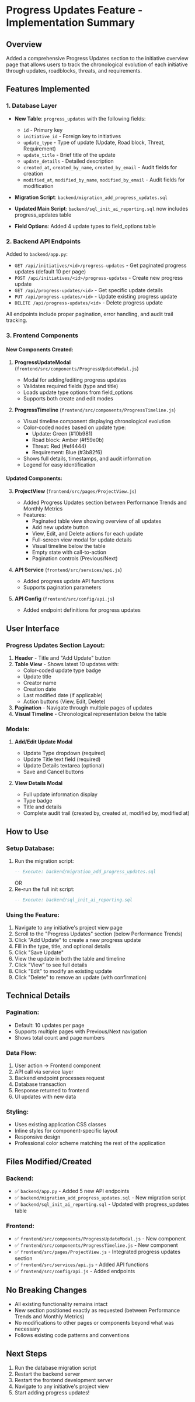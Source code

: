# Progress Updates Feature - Implementation Summary

## Overview
Added a comprehensive Progress Updates section to the initiative overview page that allows users to track the chronological evolution of each initiative through updates, roadblocks, threats, and requirements.

## Features Implemented

### 1. Database Layer
- **New Table**: `progress_updates` with the following fields:
  - `id` - Primary key
  - `initiative_id` - Foreign key to initiatives
  - `update_type` - Type of update (Update, Road block, Threat, Requirement)
  - `update_title` - Brief title of the update
  - `update_details` - Detailed description
  - `created_at`, `created_by_name`, `created_by_email` - Audit fields for creation
  - `modified_at`, `modified_by_name`, `modified_by_email` - Audit fields for modification

- **Migration Script**: `backend/migration_add_progress_updates.sql`
- **Updated Main Script**: `backend/sql_init_ai_reporting.sql` now includes progress_updates table
- **Field Options**: Added 4 update types to field_options table

### 2. Backend API Endpoints
Added to `backend/app.py`:

- `GET /api/initiatives/<id>/progress-updates` - Get paginated progress updates (default 10 per page)
- `POST /api/initiatives/<id>/progress-updates` - Create new progress update
- `GET /api/progress-updates/<id>` - Get specific update details
- `PUT /api/progress-updates/<id>` - Update existing progress update
- `DELETE /api/progress-updates/<id>` - Delete progress update

All endpoints include proper pagination, error handling, and audit trail tracking.

### 3. Frontend Components

#### New Components Created:

1. **ProgressUpdateModal** (`frontend/src/components/ProgressUpdateModal.js`)
   - Modal for adding/editing progress updates
   - Validates required fields (type and title)
   - Loads update type options from field_options
   - Supports both create and edit modes

2. **ProgressTimeline** (`frontend/src/components/ProgressTimeline.js`)
   - Visual timeline component displaying chronological evolution
   - Color-coded nodes based on update type:
     - Update: Green (#10b981)
     - Road block: Amber (#f59e0b)
     - Threat: Red (#ef4444)
     - Requirement: Blue (#3b82f6)
   - Shows full details, timestamps, and audit information
   - Legend for easy identification

#### Updated Components:

3. **ProjectView** (`frontend/src/pages/ProjectView.js`)
   - Added Progress Updates section between Performance Trends and Monthly Metrics
   - Features:
     - Paginated table view showing overview of all updates
     - Add new update button
     - View, Edit, and Delete actions for each update
     - Full-screen view modal for update details
     - Visual timeline below the table
     - Empty state with call-to-action
     - Pagination controls (Previous/Next)

4. **API Service** (`frontend/src/services/api.js`)
   - Added progress update API functions
   - Supports pagination parameters

5. **API Config** (`frontend/src/config/api.js`)
   - Added endpoint definitions for progress updates

## User Interface

### Progress Updates Section Layout:
1. **Header** - Title and "Add Update" button
2. **Table View** - Shows latest 10 updates with:
   - Color-coded update type badge
   - Update title
   - Creator name
   - Creation date
   - Last modified date (if applicable)
   - Action buttons (View, Edit, Delete)
3. **Pagination** - Navigate through multiple pages of updates
4. **Visual Timeline** - Chronological representation below the table

### Modals:
1. **Add/Edit Update Modal**
   - Update Type dropdown (required)
   - Update Title text field (required)
   - Update Details textarea (optional)
   - Save and Cancel buttons

2. **View Details Modal**
   - Full update information display
   - Type badge
   - Title and details
   - Complete audit trail (created by, created at, modified by, modified at)

## How to Use

### Setup Database:
1. Run the migration script:
   ```sql
   -- Execute: backend/migration_add_progress_updates.sql
   ```
   OR
2. Re-run the full init script:
   ```sql
   -- Execute: backend/sql_init_ai_reporting.sql
   ```

### Using the Feature:
1. Navigate to any initiative's project view page
2. Scroll to the "Progress Updates" section (below Performance Trends)
3. Click "Add Update" to create a new progress update
4. Fill in the type, title, and optional details
5. Click "Save Update"
6. View the update in both the table and timeline
7. Click "View" to see full details
8. Click "Edit" to modify an existing update
9. Click "Delete" to remove an update (with confirmation)

## Technical Details

### Pagination:
- Default: 10 updates per page
- Supports multiple pages with Previous/Next navigation
- Shows total count and page numbers

### Data Flow:
1. User action → Frontend component
2. API call via service layer
3. Backend endpoint processes request
4. Database transaction
5. Response returned to frontend
6. UI updates with new data

### Styling:
- Uses existing application CSS classes
- Inline styles for component-specific layout
- Responsive design
- Professional color scheme matching the rest of the application

## Files Modified/Created

### Backend:
- ✅ `backend/app.py` - Added 5 new API endpoints
- ✅ `backend/migration_add_progress_updates.sql` - New migration script
- ✅ `backend/sql_init_ai_reporting.sql` - Updated with progress_updates table

### Frontend:
- ✅ `frontend/src/components/ProgressUpdateModal.js` - New component
- ✅ `frontend/src/components/ProgressTimeline.js` - New component
- ✅ `frontend/src/pages/ProjectView.js` - Integrated progress updates section
- ✅ `frontend/src/services/api.js` - Added API functions
- ✅ `frontend/src/config/api.js` - Added endpoints

## No Breaking Changes
- All existing functionality remains intact
- New section positioned exactly as requested (between Performance Trends and Monthly Metrics)
- No modifications to other pages or components beyond what was necessary
- Follows existing code patterns and conventions

## Next Steps
1. Run the database migration script
2. Restart the backend server
3. Restart the frontend development server
4. Navigate to any initiative's project view
5. Start adding progress updates!
